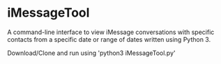 # iMessageTool
A command-line interface to view iMessage conversations with specific contacts from a specific date or range of dates written using Python 3. 

Download/Clone and run using 'python3 iMessageTool.py'
